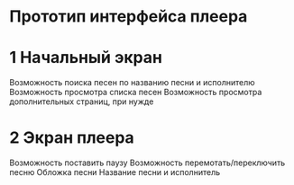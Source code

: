 # Прототип интерфейса плеера
# 1 Начальный экран
Возможность поиска песен по названию песни и исполнителю
Возможность просмотра списка песен
Возможность просмотра дополнительных страниц, при нужде
# 2 Экран плеера
Возможность поставить паузу
Возможность перемотать/переключить песню
Обложка песни
Название песни и исполнитель
